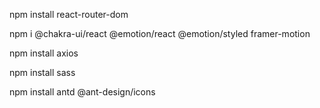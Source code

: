 npm install react-router-dom

npm i @chakra-ui/react @emotion/react @emotion/styled framer-motion

npm install axios

npm install sass

npm install antd @ant-design/icons